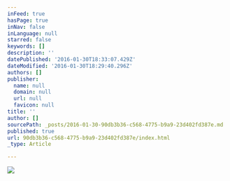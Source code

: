 ```yaml
---
inFeed: true
hasPage: true
inNav: false
inLanguage: null
starred: false
keywords: []
description: ''
datePublished: '2016-01-30T18:33:07.429Z'
dateModified: '2016-01-30T18:29:40.296Z'
authors: []
publisher:
  name: null
  domain: null
  url: null
  favicon: null
title: ''
author: []
sourcePath: _posts/2016-01-30-90db3b36-c568-4775-b9a9-23d402fd387e.md
published: true
url: 90db3b36-c568-4775-b9a9-23d402fd387e/index.html
_type: Article

---
```

![](https://the-grid-user-content.s3-us-west-2.amazonaws.com/ab62ae26-c909-4601-b194-1bb13d71f49d.jpg)